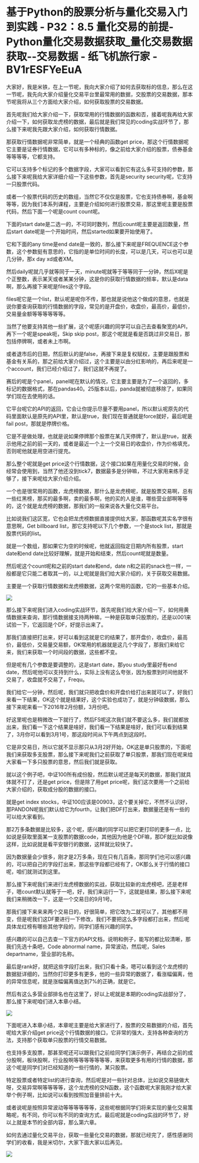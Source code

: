# 基于Python的股票分析与量化交易入门到实践 - P32：8.5 量化交易的前提-Python量化交易数据获取_量化交易数据获取--交易数据 - 纸飞机旅行家 - BV1rESFYeEuA

大家好，我是米铁，在上一节呢，我向大家介绍了如何去获取标的信息，那么在这一节呢，我先向大家介绍量化交易平台里最常用的数据，交股票的交易数据，那本节呢我将从三个方面给大家介绍，如何获取股票的交易数据。

首先呢我们给大家介绍一下，获取常用的行情数据的函数和否，接着呢我再给大家介绍一下，如何获取龙虎榜的数据，最后就是我们常见的coding实战环节了，那么接下来呢我先跟大家介绍，如何获取行情数据。

那获取行情数据呢非常简单，就是一个经典的函数get price，那这个行情数据呢它主要是证券行情数据，它可以有多种标的，像之前给大家介绍的股票，债券基金等等等等，它都支持。

它可以支持多个标记的多个数据字段，大家可以看到它有这么多可支持的参数，那么接下来呢我给大家详细介绍一下这些参数，首先是security security呢，它支持一只股票代码。

或者一个股票代码的历史的数组，当然它不仅仅是股票，它也支持债券啊，基金啊等等，因为我们本系列课程，主要是介绍如何进行股票交易，那这里呢主要是股票代码，然后下面一个呢是count count呢。

下面的start date是二选一的，不可同时数列，然后count呢主要是返回数量，然后start date呢是一个开始时间，然后started如果要开始使用了。

它和下面的any time是end date是一致的，那么接下来呢是FREQUENCE这个参数，这个参数挺有意思的，它指的是单位时间的长度，可以是几天，可以也可以是几分钟，那x day xd或者XM。

然后daily呢就几乎就等同于一天，minute呢就等于等等同于一分钟，然后X呢是个正整数，表示某天或者某某分钟，这是你的获取行情数据的频率，默认是data啊，那么再接下来呢是files这个字段。

files呢它是一个list，默认呢是呢你不传，那也就是说他这个做成的意思，也就是说你要查询获取的行情数据的字段，常见的是开盘价，收盘价，最高价，最低价，交易量金额等等等等等等。

当然了他要支持其他一些扩展，这个呢感兴趣的同学可以自己去查看聚宽的API，再下一个呢是speak呃，Skip skip post，那这个呢就是看是否跳过非交易日，那包括停牌啊，或者未上市啊。

或者退市后的日期，然后默认的是false，再接下来是复权赋权，主要是跟股票和基金有关系的，那之前给大家介绍过，这个主要是以由分红影响的，再后来呢是一个account，我们已经介绍过了，我们这就不再提了。

赛后的呢是个panel，panel呢在默认的情况，它主要主要是为了一个返回的，多标记的数据格式，那在pandas40。25版本以后，panda就被彻底移除了，如果同学们现在去使用的话。

它平台呢它的API的返回，它会让你提示尽量不要用panel，所以默认呢原先的代码里面默认是原先的API里，默认是true，我们现在普通就是force就好，最后呢是fail post，那就是停牌价格。

它是不是做处理，也就是说如果停牌那个股票在某几天停牌了，默认是true，就表示他用之前的前一天的，或者是最近一个上一个交易日的收盘价，作为价格填充，否则呢他就是用空进行提充。

那么整个呢就是get price这个行情数据，这个接口如果在用量化交易的时候，会经常会使用到，当然了他还没到tick7，数据最多是分钟嘛，不过大家用来练手足够了，接下来呢给大家介绍介绍。

一个也是很常用的函数，龙虎榜数据，那什么是龙虎榜呢，就是股票交易啊，总有一些红黑榜，那买的最多啊，卖的最多啊，他的买的人是谁，哪些营业部啊等等的，这个就是龙虎榜的数据，那我们的一般来说各大量化交易平台。

比如说我们这区宽，它也会把龙虎榜数据直接提供给大家，那函数呢其实名字很有意思啊，Get billboard list，那它支持呢以下几个参数，一个是stock list，那就是股票代码的list。

就是一个数组，那如果它为空的时候呢，他就返回指定日期内所有股票，start date和end date比较好理解，就是开始和结束，然后count呢就是数量。

然后呢这个count呢和之前的start date和end，date n和之前的snack也一样，一般都是它只能二者取其一的，以上呢就是我们给大家介绍的，关于获取交易数据。

主要是一个获取行情数据和龙虎榜数据，这两个常用的函数，它的一些基本介绍。

![](img/57ec49d7380d293f8eb3a962c6e34083_1.png)

那么接下来呢我们进入coding实战环节，首先呢我们给大家介绍一下，如何用黄情数据来查询，那行情数据接支持两种嘛，一种是获取单只股票的，还是以001来试验一下，它返回是个DF，好提示出来了。

那我们直接把打出来，好可以看到这就是它的结果了，那开盘价，收盘价，最高价，最低价，交易量交易额，OK常用的机器就是这几个字段了，那我们来给它来，我们来获取一个时间段的数据，这些都不变。

但是呢有几个参数是要调整的，这是start date，那you study里最好有end date，然后呢他可以支持到什么，实际上没有这么夸张，因为股票到时间他就不交易了，收盘就不交易了，Frequ。

我们给它一分钟，然后呢，我们就只把收盘价和开盘价给打出来就可以了，好我们来看一下结果，OK这个就是结果好，这个实验也成功了，就是分钟级数据，那么接下来呢来看一下2016年2月份额，3月份吧。

好这里呢也是稍微改一下就行了，然后FS呢这次我们就不要这么多，我们就都放出来，我们看一下这个结果是啥好，我们看一下结果是啥好，我们可以看到结果了，3月你可以看到3月1号，那这段时间从下午两点到这段时。

它是非交易日，所以它就不显示那只从3月2好开始，OK这是单只股票的，下面呢我们来获取多支股票，那么接下来呢我们之前获取了单只股票，那我们现在呢来给大家看一下多只股票的意思，然后我们就是获取。

就以这个例子吧，中证100所有成份股，然后默认呢还是每天的数据，那我们就具体就不打了，还是get price，但是除了用get price呢，我们这次要用一个之前给大家介绍的，获取成分股的数据的接口。

就是get index stocks，中证100应该是00903，这个要关掉它，不然不认识好，那PANDON呢我们默认给它为fourth，让我们把DF打出来，数据量还是有一些的可以给大家看到。

那2万多条数据是比较多，这个呢，感兴趣的同学可以把它更打印的更多一点，比如说是获取里面某一支股票的数据code，其他因为他是个DF嘛，那DF就比如说像这样，比如说就是看平安银行的数据，这样就比较快了。

因为数据量会少很多，刚才是2万多条，现在只有几百条，那同学们也可以感兴趣的，可以把自己的字段打出来，那这些字段都已经有了，OK那么关于行情的接口呢，咱们就测试到这里。

那么接下来呢我们来进行龙虎榜数据的实战，获取比较新的龙虎榜吧，还是老样子，嗯count默认就等于一吧，好，我们来运行一下，这就是结果，那么接下来呢我们来稍微改一下，这是一个交易日的9月1号。

那我们接下来来来两个交易日的，好很简单，把它改为二就可以了，其他都不用变，但是呢我们这DF要进行一下修改，我们不要把这么多字段都打出来，然后呢具体龙红榜有哪些其他字段的，同学们感有兴趣的同学。

感兴趣的可以自己去查一下官方的API文档，说明和例子，能写的都比较清晰，那我们先选十条吧，Code abnormal name，异常波动，然后呢，Sales departname，营业部的名称。

最后是rank好，就把这些字段打出来，我们只看十条，嗯可以看到这个龙虎榜的数据挺详细的，当然你打印更多有更多，他的一些异常的数据了，看涨幅偏离，他的异常信息呢，就是涨幅偏离值达到7%的正确，就是它。

然后有这么多营业部排名也在这里了，好以上呢就是本期的coding实战部分了，那么接下来呢咱们进入本章小结。



![](img/57ec49d7380d293f8eb3a962c6e34083_3.png)

下面呢进入本章小结，本章呢主要是给大家进行了，股票的交易数据的介绍，首先呢给大家介绍get price这个行情数据的接口，它非常的强大，支持各种查询的方法，支持那个获取单只股票的行情交易数据。

也支持多支股票，那甚至呢还可以跟我们之前给同学们演示例子，再结合之前的成分股啊，板块股啊，行业股啊等等等等等等等，来获取更多有用的行情的数据，那这个呢是同学们对已经知道的一些行情的，某只股票。

特定股票或者特定list的进行查询，然后呢是对一些针对总体，比如说交易链做大呀，交易异常啊等等等等，这个龙虎榜的交N函数，这个函数呢大家我刚才给大家举个例子啊，比如说可以看到按照加音量排前十大。

或者说呢是按照异常波动等等等等等等，这些呢根据同学们将来实现的量化交易策略呢，有不同，你可以有不同的查询方式，最后呢就是coding实战的环节了，好以上就是本节的全部内容，那么第六章。

如何去通过量化交易平台，获取一些量化交易的数据，那就已经完了，感性感谢同学们的收看，我是米切尔，大家下面大家以后再见。



![](img/57ec49d7380d293f8eb3a962c6e34083_5.png)